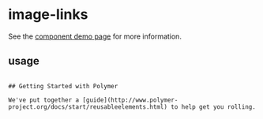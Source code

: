 image-links
================

See the [component demo page]() for more information.

usage
-----

```<image-links axis="horizontal|vertical|column" data="path/to/data.json" width="xx"></image-links>

## Getting Started with Polymer

We've put together a [guide](http://www.polymer-project.org/docs/start/reusableelements.html) to help get you rolling.
